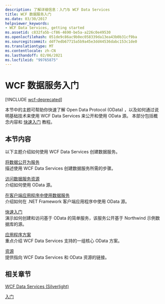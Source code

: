 ```yaml
---
description: 了解详细信息：入门与 WCF Data Services
title: WCF 数据服务入门
ms.date: 03/30/2017
helpviewer_keywords:
- WCF Data Services, getting started
ms.assetid: c832fa5b-cf86-4690-be5a-a226c0e49530
ms.openlocfilehash: 051de9c86ac9b0ec058339da13ea43b0b31cf9ba
ms.sourcegitcommit: ddf7edb67715a5b9a45e3dd44536dabc153c1de0
ms.translationtype: MT
ms.contentlocale: zh-CN
ms.lasthandoff: 02/06/2021
ms.locfileid: "99765875"
---
```

# <a name="getting-started-with-wcf-data-services"></a>WCF 数据服务入门

[!INCLUDE [wcf-deprecated](~/includes/wcf-deprecated.md)]

本节中的主题可帮助你快速了解 Open Data Protocol (OData) ，以及如何通过说明基础技术来使用 WCF Data Services 来公开和使用 OData 源。 本部分包括概念内容和 [快速入门](quickstart-wcf-data-services.md) 教程。  
  
## <a name="in-this-section"></a>本节内容  

 以下主题介绍如何使用 WCF Data Services 创建数据服务。  
  
 [将数据公开为服务](exposing-your-data-as-a-service-wcf-data-services.md)  
 描述使用 WCF Data Services 创建数据服务所需的步骤。  
  
 [访问数据服务资源](accessing-data-service-resources-wcf-data-services.md)  
 介绍如何使用 OData 源。  
  
 [在客户端应用程序中使用数据服务](using-a-data-service-in-a-client-application-wcf-data-services.md)  
 介绍如何在 .NET Framework 客户端应用程序中使用 OData 源。  
  
 [快速入门](quickstart-wcf-data-services.md)  
 演示如何创建和访问基于 OData 的简单服务，该服务公开基于 Northwind 示例数据库的源。  
  
 [应用程序方案](application-scenarios-wcf-data-services.md)  
 重点介绍 WCF Data Services 支持的一组核心 OData 方案。  
  
 [资源](wcf-data-services-resources.md)  
 提供指向 WCF Data Services 和 OData 资源的链接。  
  
## <a name="related-sections"></a>相关章节  

 [WCF Data Services (Silverlight)](/previous-versions/windows/silverlight/dotnet-windows-silverlight/cc838234(v=vs.95))  
  
 [入门](../adonet/ef/getting-started.md)
